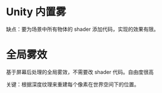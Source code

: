 # Unity 内置雾
缺点：要为场景中所有物体的 shader 添加代码，实现的效果有限。
# 全局雾效
基于屏幕后处理的全局雾效，不需要改 shader 代码。自由度很高

关键：根据深度纹理来重建每个像素在世界空间下的位置。